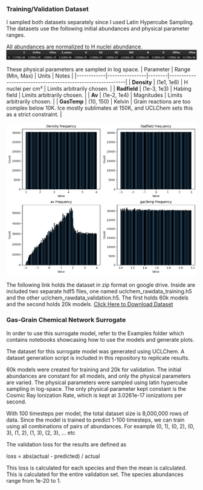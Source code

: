 ### Training/Validation Dataset
I sampled both datasets separately since I used Latin Hypercube Sampling. The datasets use the following initial abundances and physical parameter ranges.

All abundances are normalized to H nuclei abundance.
![Initial Abundances](initial_abundances.jpeg)

These physical parameters are sampled in log space.
| Parameter  | Range (Min, Max) | Units | Notes |
|------------|----------------|--------|------------------------------------------------------------|
| **Density**  | (1e1, 1e6)    | H nuclei per cm³ | Limits arbitrarily chosen. |
| **Radfield** | (1e-3, 1e3)   | Habing field | Limits arbitrarily chosen. |
| **Av**       | (1e-2, 1e4)   | Magnitudes | Limits arbitrarily chosen. |
| **GasTemp**  | (10, 150)     | Kelvin | Grain reactions are too complex below 10K. Ice mostly sublimates at 150K, and UCLChem sets this as a strict constraint. |

![Physical Parameter Sampling](physical_parameter_sampling.png)


The following link holds the dataset in zip format on google drive. Inside are included two separate hdf5 files, one named uclchem_rawdata_training.h5 and the other uclchem_rawdata_validation.h5. The first holds 60k models and the second holds 20k models.
[Click Here to Download Dataset](https://drive.google.com/file/d/1PNDP17800zpXQSr70EuzCMdfhte9GtaV/view?usp=sharing)

### Gas-Grain Chemical Network Surrogate

In order to use this surrogate model, refer to the Examples folder which contains notebooks showcasing how to use the models and generate plots.



The dataset for this surrogate model was generated using UCLChem. A dataset generation script is included in this repository to replicate results.

60k models were created for training and 20k for validation. The initial abundances are constant for all models, and only the physical parameters are varied. The physical parameters were sampled using latin hypercube sampling in log-space. The only physical parameter kept constant is the Cosmic Ray Ionization Rate, which is kept at 3.0261e-17 ionizations per second. 

With 100 timesteps per model, the total dataset size is 8,000,000 rows of data. Since the model is trained to predict 1-100 timesteps, we can train using all combinations of pairs of abundances. For example (0, 1), (0, 2), (0, 3), (1, 2), (1, 3), (2, 3), ... etc



The validation loss for the results are defined as

loss = abs(actual - predicted) / actual

This loss is calculated for each species and then the mean is calculated. This is calculated for the entire validation set. The species abundances range from 1e-20 to 1.
